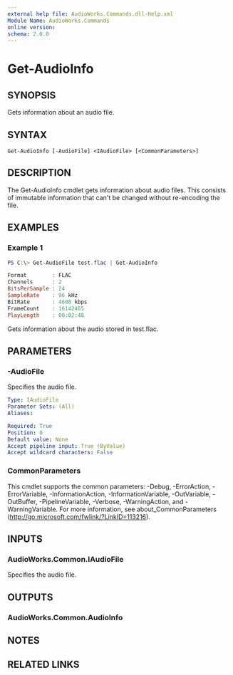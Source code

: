 ```yaml
---
external help file: AudioWorks.Commands.dll-Help.xml
Module Name: AudioWorks.Commands
online version:
schema: 2.0.0
---
```


# Get-AudioInfo

## SYNOPSIS
Gets information about an audio file.

## SYNTAX

```
Get-AudioInfo [-AudioFile] <IAudioFile> [<CommonParameters>]
```

## DESCRIPTION
The Get-AudioInfo cmdlet gets information about audio files. This consists of immutable information that can't be changed without re-encoding the file.

## EXAMPLES

### Example 1
```powershell
PS C:\> Get-AudioFile test.flac | Get-AudioInfo

Format        : FLAC
Channels      : 2
BitsPerSample : 24
SampleRate    : 96 kHz
BitRate       : 4608 kbps
FrameCount    : 16142465
PlayLength    : 00:02:48
```

Gets information about the audio stored in test.flac.

## PARAMETERS

### -AudioFile
Specifies the audio file.

```yaml
Type: IAudioFile
Parameter Sets: (All)
Aliases:

Required: True
Position: 0
Default value: None
Accept pipeline input: True (ByValue)
Accept wildcard characters: False
```

### CommonParameters
This cmdlet supports the common parameters: -Debug, -ErrorAction, -ErrorVariable, -InformationAction, -InformationVariable, -OutVariable, -OutBuffer, -PipelineVariable, -Verbose, -WarningAction, and -WarningVariable.
For more information, see about_CommonParameters (http://go.microsoft.com/fwlink/?LinkID=113216).

## INPUTS

### AudioWorks.Common.IAudioFile
Specifies the audio file.

## OUTPUTS

### AudioWorks.Common.AudioInfo
## NOTES

## RELATED LINKS
